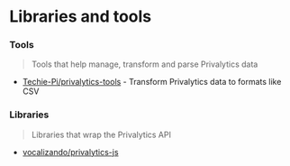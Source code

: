 # Libraries and tools

### Tools
> Tools that help manage, transform and parse Privalytics data
- [Techie-Pi/privalytics-tools](https://github.com/Techie-Pi/privalytics-tools) - Transform Privalytics data to formats
like CSV

### Libraries
> Libraries that wrap the Privalytics API
- [vocalizando/privalytics-js](https://github.com/vocalizando/privalytics-js)

